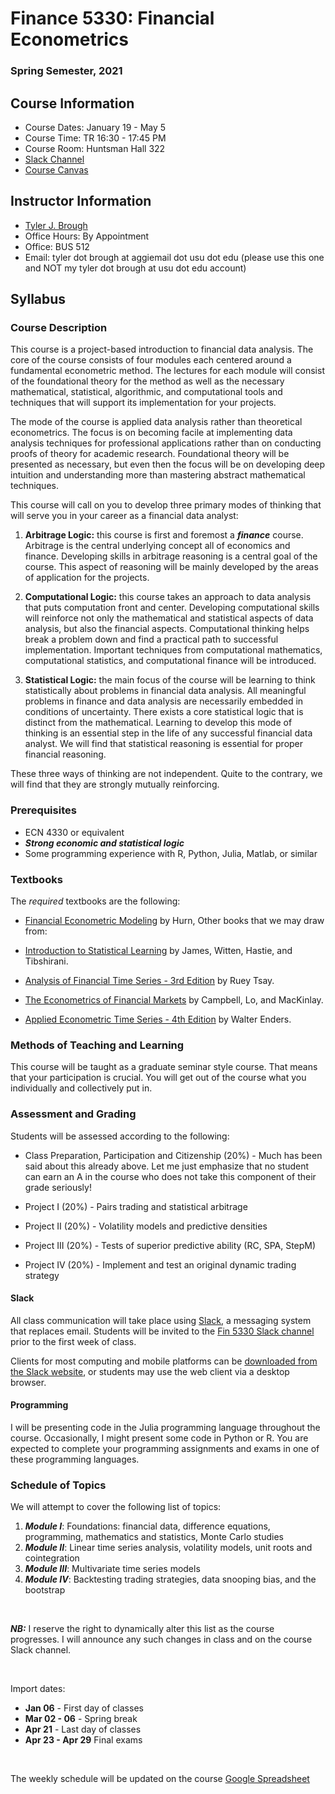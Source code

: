 # Finance 5330: Financial Econometrics

### Spring Semester, 2021

## Course Information

- Course Dates: January 19 - May 5
- Course Time: TR 16:30 - 17:45 PM 
- Course Room: Huntsman Hall 322
- [Slack Channel]()
- [Course Canvas]()


## Instructor Information

- [Tyler J. Brough](http://tylerbrough.com)
- Office Hours: By Appointment
- Office: BUS 512 
- Email: tyler dot brough at aggiemail dot usu dot edu (please use this one and NOT my tyler dot brough at usu dot
		edu account)


## Syllabus

### Course Description

This course is a project-based introduction to financial data analysis. The core of the course consists of four modules
each centered around a fundamental econometric method. The lectures for each module will consist of the foundational theory
for the method as well as the necessary mathematical, statistical, algorithmic, and computational tools and techniques that
will support its implementation for your projects. 

The mode of the course is applied data analysis rather than theoretical econometrics. The focus is on becoming facile at 
implementing data analysis techniques for professional applications rather than on conducting proofs of theory for academic
research. Foundational theory will be presented as necessary, but even then the focus will be on developing deep intuition
and understanding more than mastering abstract mathematical techniques. 

This course will call on you to develop three primary modes of thinking that will serve you in your career as a financial
data analyst:

1. __Arbitrage Logic:__ this course is first and foremost a ___finance___ course. Arbitrage is the central underlying concept
   all of economics and finance. Developing skills in arbitrage reasoning is a central goal of the course. This aspect of
   reasoning will be mainly developed by the areas of application for the projects.

2. __Computational Logic:__ this course takes an approach to data analysis that puts computation front and center. Developing
   computational skills will reinforce not only the mathematical and statistical aspects of data analysis, but also the 
   financial aspects. Computational thinking helps break a problem down and find a practical path to successful
   implementation. Important techniques from computational mathematics, computational statistics, and computational finance
   will be introduced. 

3. __Statistical Logic:__ the main focus of the course will be learning to think statistically about problems in financial
   data analysis. All meaningful problems in finance and data analysis are necessarily embedded in conditions of uncertainty.
   There exists a core statistical logic that is distinct from the mathematical. Learning to develop this mode of
   thinking is an essential step in the life of any successful financial data analyst. We will find that statistical reasoning
   is essential for proper financial reasoning. 


These three ways of thinking are not independent. Quite to the contrary, we will find that they are strongly mutually
reinforcing. 


### Prerequisites

- ECN 4330 or equivalent
- ***Strong economic and statistical logic***
- Some programming experience with R, Python, Julia, Matlab, or similar

### Textbooks

The _required_ textbooks are the following:

* [Financial Econometric Modeling]() by Hurn, 
Other books that we may draw from: 

* [Introduction to Statistical Learning][JWHT] by James, Witten, Hastie, and Tibshirani. 

* [Analysis of Financial Time Series - 3rd Edition][Tsay] by Ruey Tsay.

* [The Econometrics of Financial Markets][CLM] by Campbell, Lo, and MacKinlay.

* [Applied Econometric Time Series - 4th Edition][Enders] by Walter Enders. 


### Methods of Teaching and Learning

This course will be taught as a graduate seminar style course. That means that
your participation is crucial. You will get out of the course what you 
individually and collectively put in. 


### Assessment and Grading

Students will be assessed according to the following:

* Class Preparation, Participation and Citizenship (20%) - Much has been said about this already above. Let me just emphasize that no student can earn an A in the course who 
does not take this component of their grade seriously!

* Project I (20%) - Pairs trading and statistical arbitrage  

* Project II (20%) - Volatility models and predictive densities

* Project III (20%) - Tests of superior predictive ability (RC, SPA, StepM)

* Project IV (20%) - Implement and test an original dynamic trading strategy 


#### Slack

All class communication will take place using [Slack](https://slack.com), a messaging system that replaces email.
Students will be invited to the [Fin 5330 Slack channel](https://fin5330.slack.com) prior to the first week of
class.

Clients for most computing and mobile platforms can be
[downloaded from the Slack website](https://slack.com/downloads), or students may use the web client
via a desktop browser.


#### Programming

I will be presenting code in the Julia programming language throughout the 
course. Occasionally, I might present some code in Python or R. You are expected to 
complete your programming assignments and exams in one of these programming
languages. 


### Schedule of Topics


We will attempt to cover the following list of topics:

1. ___Module I___: Foundations: financial data, difference equations, programming, mathematics and statistics, Monte Carlo studies
2. ___Module II___: Linear time series analysis, volatility models, unit roots and cointegration 
3. ___Module III___: Multivariate time series models
4. ___Module IV___: Backtesting trading strategies, data snooping bias, and the bootstrap 

<br>

***NB:*** I reserve the right to dynamically alter this list as the course progresses. I will announce any such changes in class and on the course Slack channel. 

<br>

Import dates:

* __Jan 06__ - First day of classes
* __Mar 02 - 06__ - Spring break
* __Apr 21__ - Last day of classes
* __Apr 23 - Apr 29__ Final exams

<br>

The weekly schedule will be updated on the course [Google Spreadsheet]()

[Koop]: https://www.wiley.com/en-us/Analysis+of+Financial+Data-p-9780470013212
[Sutherlands]: https://amzn.to/2STnGci
[Enders]: https://tinyurl.com/ydfxb3j4
[CLM]: https://press.princeton.edu/titles/5904.html
[Tsay]: https://tinyurl.com/yc8yq576
[JWHT]: https://www-bcf.usc.edu/~gareth/ISL/

